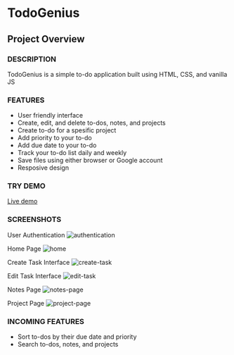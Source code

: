 # TodoGenius

## Project Overview

### DESCRIPTION

TodoGenius is a simple to-do application built using HTML, CSS, and vanilla JS

### FEATURES

- User friendly interface
- Create, edit, and delete to-dos, notes, and projects
- Create to-do for a spesific project
- Add priority to your to-do
- Add due date to your to-do
- Track your to-do list daily and weekly
- Save files using either browser or Google account
- Resposive design

### TRY DEMO

<a href="https://askalamentor.github.io/to-do-list/">Live demo</a>

### SCREENSHOTS

User Authentication
![authentication](https://user-images.githubusercontent.com/30204158/230096834-b4536f06-59f8-446d-a79d-01bd39a89bf2.png)

Home Page
![home](https://user-images.githubusercontent.com/30204158/230096918-cf68a4e6-742d-4e15-8231-701994f8d82a.png)

Create Task Interface
![create-task](https://user-images.githubusercontent.com/30204158/230097003-23ef81d9-4ce3-42f7-b5e9-14a9d60e1972.png)

Edit Task Interface
![edit-task](https://user-images.githubusercontent.com/30204158/230097018-b185e73b-5fd4-48fd-901d-8b93b1818232.png)

Notes Page
![notes-page](https://user-images.githubusercontent.com/30204158/230097038-8d74f9d1-cc58-49ba-ab73-e992ea9480dd.png)

Project Page
![project-page](https://user-images.githubusercontent.com/30204158/230097056-e9c471a7-c2b7-4489-a463-5f6707f2a0df.png)

### INCOMING FEATURES

- Sort to-dos by their due date and priority
- Search to-dos, notes, and projects
